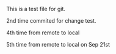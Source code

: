 This is a test file for git.

2nd time commited for change test.

4th time from remote to local

5th time from remote to local on Sep 21st

